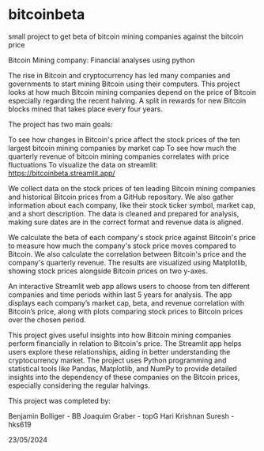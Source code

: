 # bitcoinbeta
small project to get beta of bitcoin mining companies against the bitcoin price


Bitcoin Mining company: Financial analyses using python

The rise in Bitcoin and cryptocurrency has led many companies and governments to start mining Bitcoin using their computers. This project looks at how much Bitcoin mining companies depend on the price of Bitcoin especially regarding the recent halving. A split in rewards for new Bitcoin blocks mined that takes place every four years.

The project has two main goals:

To see how changes in Bitcoin's price affect the stock prices of the ten largest bitcoin mining companies by market cap
To see how much the quarterly revenue of bitcoin mining companies correlates with price fluctuations
To visualize the data on streamlit: https://bitcoinbeta.streamlit.app/

We collect data on the stock prices of ten leading Bitcoin mining companies and historical Bitcoin prices from a GitHub repository. We also gather information about each company, like their stock ticker symbol, market cap, and a short description. The data is cleaned and prepared for analysis, making sure dates are in the correct format and revenue data is aligned.

We calculate the beta of each company's stock price against Bitcoin's price to measure how much the company's stock price moves compared to Bitcoin. We also calculate the correlation between Bitcoin's price and the company's quarterly revenue. The results are visualized using Matplotlib, showing stock prices alongside Bitcoin prices on two y-axes.

An interactive Streamlit web app allows users to choose from ten different companies and time periods within last 5 years for analysis. The app displays each company’s market cap, beta, and revenue correlation with Bitcoin’s price, along with plots comparing stock prices to Bitcoin prices over the chosen period.

This project gives useful insights into how Bitcoin mining companies perform financially in relation to Bitcoin's price. The Streamlit app helps users explore these relationships, aiding in better understanding the cryptocurrency market. The project uses Python programming and statistical tools like Pandas, Matplotlib, and NumPy to provide detailed insights into the dependency of these companies on the Bitcoin prices, especially considering the regular halvings.

This project was completed by:

Benjamin Bolliger - BB
Joaquim Graber - topG
Hari Krishnan Suresh - hks619 

23/05/2024

